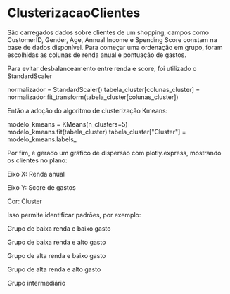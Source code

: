 # ClusterizacaoClientes

São carregados dados sobre clientes de um shopping, campos como CustomerID, Gender, Age, Annual Income e Spending Score constam na base de dados disponível. Para começar uma ordenação em grupo, foram escolhidas as colunas de renda anual e pontuação de gastos. 

Para evitar desbalanceamento entre renda e score, foi utilizado o StandardScaler

normalizador = StandardScaler()
tabela_cluster[colunas_cluster] = normalizador.fit_transform(tabela_cluster[colunas_cluster])

Então a adoção do algoritmo de clusterização Kmeans:

modelo_kmeans = KMeans(n_clusters=5)
modelo_kmeans.fit(tabela_cluster)
tabela_cluster["Cluster"] = modelo_kmeans.labels_

Por fim, é gerado um gráfico de dispersão com plotly.express, mostrando os clientes no plano:

Eixo X: Renda anual

Eixo Y: Score de gastos

Cor: Cluster

Isso permite identificar padrões, por exemplo:

Grupo de baixa renda e baixo gasto

Grupo de baixa renda e alto gasto

Grupo de alta renda e baixo gasto

Grupo de alta renda e alto gasto

Grupo intermediário
